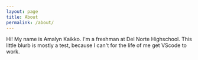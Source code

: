 ```yaml
---
layout: page
title: About
permalink: /about/
---
```


Hi! My name is Amalyn Kaikko. 
I'm a freshman at Del Norte Highschool. This little blurb is mostly a test, because I can't for the life of me get VScode to work. 
